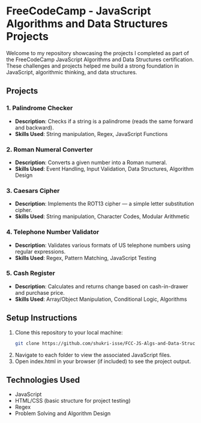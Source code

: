# FreeCodeCamp - JavaScript Algorithms and Data Structures Projects

Welcome to my repository showcasing the projects I completed as part of the FreeCodeCamp JavaScript Algorithms and Data Structures certification. These challenges and projects helped me build a strong foundation in JavaScript, algorithmic thinking, and data structures.

## Projects

### 1. **Palindrome Checker**
   - **Description**: Checks if a string is a palindrome (reads the same forward and backward).
   - **Skills Used**: String manipulation, Regex, JavaScript Functions

### 2. **Roman Numeral Converter**
   - **Description**: Converts a given number into a Roman numeral.
   - **Skills Used**: Event Handling, Input Validation, Data Structures, Algorithm Design

### 3. **Caesars Cipher**
   - **Description**: Implements the ROT13 cipher — a simple letter substitution cipher.
   - **Skills Used**: String manipulation, Character Codes, Modular Arithmetic

### 4. **Telephone Number Validator**
   - **Description**: Validates various formats of US telephone numbers using regular expressions.
   - **Skills Used**: Regex, Pattern Matching, JavaScript Testing

### 5. **Cash Register**
   - **Description**: Calculates and returns change based on cash-in-drawer and purchase price.
   - **Skills Used**: Array/Object Manipulation, Conditional Logic, Algorithms

## Setup Instructions

1. Clone this repository to your local machine:
   ```bash
   git clone https://github.com/shukri-isse/FCC-JS-Algs-and-Data-Structures-Certification.git
2. Navigate to each folder to view the associated JavaScript files.
3. Open index.html in your browser (if included) to see the project output.

## Technologies Used
- JavaScript
- HTML/CSS (basic structure for project testing)
- Regex
- Problem Solving and Algorithm Design